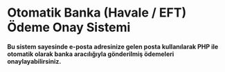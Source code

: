# Otomatik Banka (Havale / EFT) Ödeme Onay Sistemi

**Bu sistem sayesinde e-posta adresinize gelen posta kullanılarak PHP ile otomatik olarak banka aracılığıyla gönderilmiş ödemeleri onaylayabilirsiniz.**
